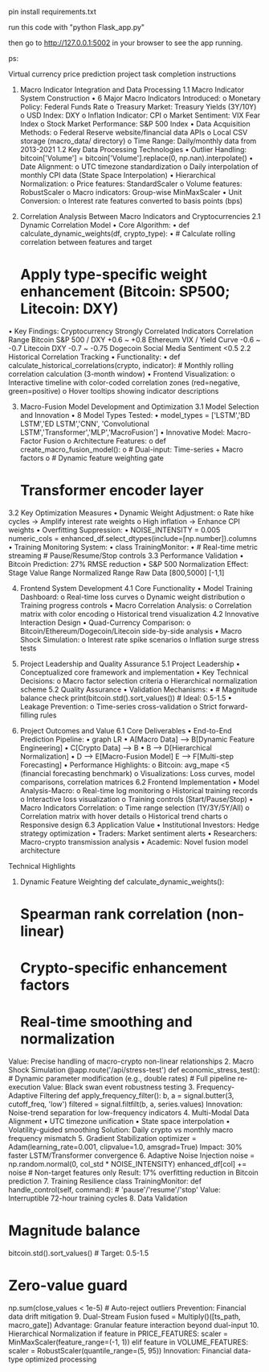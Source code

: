 pin install requirements.txt

run this code with "python Flask_app.py"

then go to http://127.0.0.1:5002 in your browser to see the app running.



ps:

Virtual currency price prediction project task completion instructions 
1. Macro Indicator Integration and Data Processing
1.1 Macro Indicator System Construction
•	6 Major Macro Indicators Introduced:
o	Monetary Policy: Federal Funds Rate
o	Treasury Market: Treasury Yields (3Y/10Y)
o	USD Index: DXY
o	Inflation Indicator: CPI
o	Market Sentiment: VIX Fear Index
o	Stock Market Performance: S&P 500 Index
•	Data Acquisition Methods:
o	Federal Reserve website/financial data APIs
o	Local CSV storage (macro_data/ directory)
o	Time Range: Daily/monthly data from 2013-2021
1.2 Key Data Processing Technologies
•	Outlier Handling:
bitcoin['Volume'] = bitcoin['Volume'].replace(0, np.nan).interpolate()
•	Date Alignment:
o	UTC timezone standardization
o	Daily interpolation of monthly CPI data (State Space Interpolation)
•	Hierarchical Normalization:
o	Price features: StandardScaler
o	Volume features: RobustScaler
o	Macro indicators: Group-wise MinMaxScaler
•	Unit Conversion:
o	Interest rate features converted to basis points (bps)
 
2. Correlation Analysis Between Macro Indicators and Cryptocurrencies
2.1 Dynamic Correlation Model
•	Core Algorithm:
•	def calculate_dynamic_weights(df, crypto_type):
•	    # Calculate rolling correlation between features and target
    # Apply type-specific weight enhancement (Bitcoin: SP500; Litecoin: DXY)
•	Key Findings:
Cryptocurrency	Strongly Correlated Indicators	Correlation Range
Bitcoin	S&P 500 / DXY	+0.6 ~ +0.8
Ethereum	VIX / Yield Curve	-0.6 ~ -0.7
Litecoin	DXY	-0.7 ~ -0.75
Dogecoin	Social Media Sentiment	<0.5
2.2 Historical Correlation Tracking
•	Functionality:
•	def calculate_historical_correlations(crypto, indicator):
    # Monthly rolling correlation calculation (3-month window)
•	Frontend Visualization:
o	Interactive timeline with color-coded correlation zones (red=negative, green=positive)
o	Hover tooltips showing indicator descriptions
 
3. Macro-Fusion Model Development and Optimization
3.1 Model Selection and Innovation
•	8 Model Types Tested:
•	model_types = ['LSTM','BD LSTM','ED LSTM','CNN',
               'Convolutional LSTM','Transformer','MLP','MacroFusion']
•	Innovative Model: Macro-Factor Fusion
o	Architecture Features:
o	def create_macro_fusion_model():
o	    # Dual-input: Time-series + Macro factors
o	    # Dynamic feature weighting gate
    # Transformer encoder layer
3.2 Key Optimization Measures
•	Dynamic Weight Adjustment:
o	Rate hike cycles → Amplify interest rate weights
o	High inflation → Enhance CPI weights
•	Overfitting Suppression:
•	NOISE_INTENSITY = 0.005
numeric_cols = enhanced_df.select_dtypes(include=[np.number]).columns
•	Training Monitoring System:
•	class TrainingMonitor:
•	    # Real-time metric streaming
    # Pause/Resume/Stop controls
3.3 Performance Validation
•	Bitcoin Prediction: 27% RMSE reduction
•	S&P 500 Normalization Effect:
Stage	Value Range	Normalized Range
Raw Data	[800,5000]	[-1,1]
 
4. Frontend System Development
4.1 Core Functionality
•	Model Training Dashboard:
o	Real-time loss curves
o	Dynamic weight distribution
o	Training progress controls
•	Macro Correlation Analysis:
o	Correlation matrix with color encoding
o	Historical trend visualization
4.2 Innovative Interaction Design
•	Quad-Currency Comparison:
o	Bitcoin/Ethereum/Dogecoin/Litecoin side-by-side analysis
•	Macro Shock Simulation:
o	Interest rate spike scenarios
o	Inflation surge stress tests
 
5. Project Leadership and Quality Assurance
5.1 Project Leadership
•	Conceptualized core framework and implementation
•	Key Technical Decisions:
o	Macro factor selection criteria
o	Hierarchical normalization scheme
5.2 Quality Assurance
•	Validation Mechanisms:
•	# Magnitude balance check
print(bitcoin.std().sort_values())  # Ideal: 0.5-1.5
•	Leakage Prevention:
o	Time-series cross-validation
o	Strict forward-filling rules
 
6. Project Outcomes and Value
6.1 Core Deliverables
•	End-to-End Prediction Pipeline:
•	graph LR
•	A[Macro Data] --> B[Dynamic Feature Engineering]
•	C[Crypto Data] --> B
•	B --> D[Hierarchical Normalization]
•	D --> E[Macro-Fusion Model]
E --> F[Multi-step Forecasting]
•	Performance Highlights:
o	Bitcoin: avg_mape <5 (financial forecasting benchmark)
o	Visualizations: Loss curves, model comparisons, correlation matrices
6.2 Frontend Implementation
•	Model Analysis-Macro:
o	Real-time log monitoring
o	Historical training records
o	Interactive loss visualization
o	Training controls (Start/Pause/Stop)
•	Macro Indicators Correlation:
o	Time range selection (1Y/3Y/5Y/All)
o	Correlation matrix with hover details
o	Historical trend charts
o	Responsive design
6.3 Application Value
•	Institutional Investors: Hedge strategy optimization
•	Traders: Market sentiment alerts
•	Researchers: Macro-crypto transmission analysis
•	Academic: Novel fusion model architecture
 
Technical Highlights
1. Dynamic Feature Weighting
def calculate_dynamic_weights():
    # Spearman rank correlation (non-linear)
    # Crypto-specific enhancement factors
    # Real-time smoothing and normalization
Value: Precise handling of macro-crypto non-linear relationships
2. Macro Shock Simulation
@app.route('/api/stress-test')
def economic_stress_test():
    # Dynamic parameter modification (e.g., double rates)
    # Full pipeline re-execution
Value: Black swan event robustness testing
3. Frequency-Adaptive Filtering
def apply_frequency_filter():
    b, a = signal.butter(3, cutoff_freq, 'low') 
    filtered = signal.filtfilt(b, a, series.values)
Innovation: Noise-trend separation for low-frequency indicators
4. Multi-Modal Data Alignment
•	UTC timezone unification
•	State space interpolation
•	Volatility-guided smoothing
Solution: Daily crypto vs monthly macro frequency mismatch
5. Gradient Stabilization
optimizer = Adam(learning_rate=0.001, 
                 clipvalue=1.0, 
                 amsgrad=True)
Impact: 30% faster LSTM/Transformer convergence
6. Adaptive Noise Injection
noise = np.random.normal(0, col_std * NOISE_INTENSITY)
enhanced_df[col] += noise  # Non-target features only
Result: 17% overfitting reduction in Bitcoin prediction
7. Training Resilience
class TrainingMonitor:
    def handle_control(self, command):  # 'pause'/'resume'/'stop'
Value: Interruptible 72-hour training cycles
8. Data Validation
# Magnitude balance
bitcoin.std().sort_values()  # Target: 0.5-1.5
# Zero-value guard
np.sum(close_values < 1e-5)  # Auto-reject outliers
Prevention: Financial data drift mitigation
9. Dual-Stream Fusion
fused = Multiply()([ts_path, macro_gate])
Advantage: Granular feature interaction beyond dual-input
10. Hierarchical Normalization
if feature in PRICE_FEATURES: 
    scaler = MinMaxScaler(feature_range=(-1, 1))
elif feature in VOLUME_FEATURES:
    scaler = RobustScaler(quantile_range=(5, 95))
Innovation: Financial data-type optimized processing


